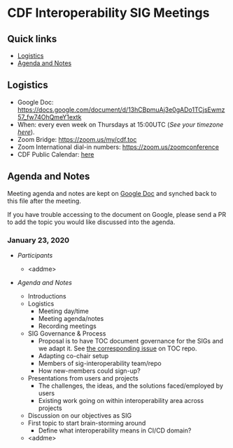 # CDF Interoperability SIG Meetings

## Quick links

- [Logistics](#logistics)
- [Agenda and Notes](#agenda-and-notes)

## Logistics

* Google Doc: https://docs.google.com/document/d/13hCBpmuAj3e0gADo1TCjsEwmz57_fw74OhQmeY1extk
* When: every even week on Thursdays at 15:00UTC (*See your timezone [here](https://time.is/1500_in_UTC)*).
* Zoom Bridge: https://zoom.us/my/cdf.toc
* Zoom International dial-in numbers: https://zoom.us/zoomconference
* CDF Public Calendar: [here](https://calendar.google.com/calendar/embed?src=linuxfoundation.org_mhf0kmgedn67ihni8r129avp24%40group.calendar.google.com&ctz=America%2FLos_Angeles)

## Agenda and Notes

Meeting agenda and notes are kept on [Google Doc](https://docs.google.com/document/d/13hCBpmuAj3e0gADo1TCjsEwmz57_fw74OhQmeY1extk)
and synched back to this file after the meeting.

If you have trouble accessing to the document on Google, please send a PR to add
the topic you would like discussed into the agenda.

### January 23, 2020

- *Participants*
  - \<addme\>

- *Agenda and Notes*
  - Introductions
  - Logistics
    - Meeting day/time
    - Meeting agenda/notes
    - Recording meetings
  - SIG Governance & Process
    - Proposal is to have TOC document governance for the SIGs and we adapt it. See [the corresponding issue](https://github.com/cdfoundation/toc/issues/70) on TOC repo.
    - Adapting co-chair setup
    - Members of sig-interoperability team/repo
    - How new-members could sign-up?
  - Presentations from users and projects
    - The challenges, the ideas, and the solutions faced/employed by users
    - Existing work going on within interoperability area across projects
  - Discussion on our objectives as SIG
  - First topic to start brain-storming around
    - Define what interoperability means in CI/CD domain?
  - \<addme\>
